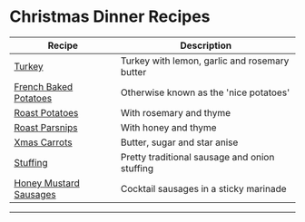 # Christmas Dinner Recipes

| Recipe | Description |
---------|--------------
| [Turkey](turkey.md) | Turkey with lemon, garlic and rosemary butter |
| [French Baked Potatoes](french-baked-potatoes.md)| Otherwise known as the 'nice potatoes'|
| [Roast Potatoes](roast-potatoes.md)| With rosemary and thyme |
| [Roast Parsnips](roast-parsnips.md)| With honey and thyme |
| [Xmas Carrots](xmas-carrots.md)| Butter, sugar and star anise |
| [Stuffing](stuffing.md) | Pretty traditional sausage and onion stuffing |
| [Honey Mustard Sausages](honey-mustard-sausages.md)| Cocktail sausages in a sticky marinade |
-------------------------
